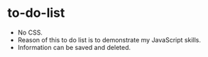 # to-do-list

- No CSS.
- Reason of this to do list is to demonstrate my JavaScript skills.
- Information can be saved and deleted.
